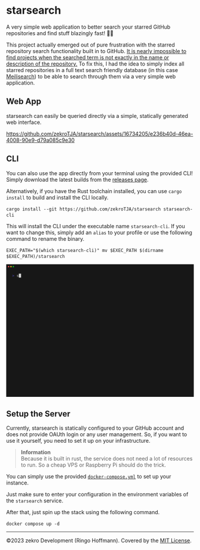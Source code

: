 # starsearch

A very simple web application to better search your starred GitHub repositories and find stuff blazingly fast! 💫🚀

This project actually emerged out of pure frustration with the starred repository search functionality built in to GitHub. [It is nearly impossible to find projects when the searched term is not exactly in the name or description of the repository.](https://github.com/zekroTJA/starsearch/assets/16734205/9752eb6d-d7df-442c-a315-2bd6b6c5d3bd) To fix this, I had the idea to simply index all starred repositories in a full text search friendly database (in this case [Meilisearch](https://www.meilisearch.com/)) to be able to search through them via a very simple web application.

## Web App

starsearch can easily be queried directly via a simple, statically generated web interface.

https://github.com/zekroTJA/starsearch/assets/16734205/e236b40d-46ea-4008-90e9-d79a085c9e30

## CLI

You can also use the app directly from your terminal using the provided CLI!
Simply download the latest builds from the [releases page](https://github.com/zekroTJA/starsearch/releases).

Alternatively, if you have the Rust toolchain installed, you can use `cargo install` to build
and install the CLI locally.
```
cargo install --git https://github.com/zekroTJA/starsearch starsearch-cli
```

This will install the CLI under the executable name `starsearch-cli`. If you want
to change this, simply add an `alias` to your profile or use the following command
to rename the binary.
```
EXEC_PATH="$(which starsearch-cli)" mv $EXEC_PATH $(dirname $EXEC_PATH)/starsearch
```

![](.github/media/cli-demo.gif)

## Setup the Server

Currently, starsearch is statically configured to your GitHub account and does not provide OAUth login
or any user management. So, if you want to use it yourself, you need to set it up on your infrastructure.

> **Information**  
> Because it is built in rust, the service does not need a lot of resources to run. So a cheap VPS or
> Raspberry Pi should do the trick.

You can simply use the provided [`docker-compose.yml`](docker-compose.yml) to set up your instance.

Just make sure to enter your configuration in the environment variables of the `starsearch` service.

After that, just spin up the stack using the following command.
```
docker compose up -d
```

---

©2023 zekro Development (Ringo Hoffmann).
Covered by the [MIT License](LICENSE).